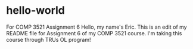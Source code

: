 # hello-world
For COMP 3521 Assignment 6
Hello, my name's Eric.
This is an edit of my README file for Assignment 6 of my COMP 3521 course.
I'm taking this course through TRUs OL program!

